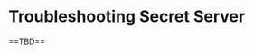 [title]: # (Troubleshooting Secret Server)
[tags]: # (XXX)
[priority]: # (2800)

# Troubleshooting Secret Server

==TBD==
